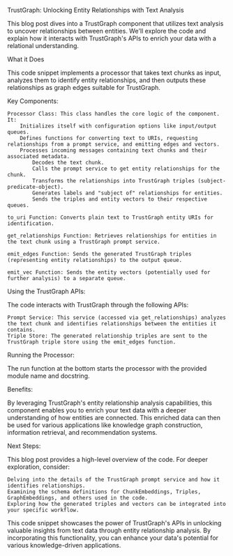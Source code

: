 
TrustGraph: Unlocking Entity Relationships with Text Analysis

This blog post dives into a TrustGraph component that utilizes text analysis to uncover relationships between entities. We'll explore the code and explain how it interacts with TrustGraph's APIs to enrich your data with a relational understanding.

What it Does

This code snippet implements a processor that takes text chunks as input, analyzes them to identify entity relationships, and then outputs these relationships as graph edges suitable for TrustGraph.

Key Components:

    Processor Class: This class handles the core logic of the component. It:
        Initializes itself with configuration options like input/output queues.
        Defines functions for converting text to URIs, requesting relationships from a prompt service, and emitting edges and vectors.
        Processes incoming messages containing text chunks and their associated metadata.
            Decodes the text chunk.
            Calls the prompt service to get entity relationships for the chunk.
            Transforms the relationships into TrustGraph triples (subject-predicate-object).
            Generates labels and "subject of" relationships for entities.
            Sends the triples and entity vectors to their respective queues.

    to_uri Function: Converts plain text to TrustGraph entity URIs for identification.

    get_relationships Function: Retrieves relationships for entities in the text chunk using a TrustGraph prompt service.

    emit_edges Function: Sends the generated TrustGraph triples (representing entity relationships) to the output queue.

    emit_vec Function: Sends the entity vectors (potentially used for further analysis) to a separate queue.

Using the TrustGraph APIs:

The code interacts with TrustGraph through the following APIs:

    Prompt Service: This service (accessed via get_relationships) analyzes the text chunk and identifies relationships between the entities it contains.
    Triple Store: The generated relationship triples are sent to the TrustGraph triple store using the emit_edges function.

Running the Processor:

The run function at the bottom starts the processor with the provided module name and docstring.

Benefits:

By leveraging TrustGraph's entity relationship analysis capabilities, this component enables you to enrich your text data with a deeper understanding of how entities are connected. This enriched data can then be used for various applications like knowledge graph construction, information retrieval, and recommendation systems.

Next Steps:

This blog post provides a high-level overview of the code. For deeper exploration, consider:

    Delving into the details of the TrustGraph prompt service and how it identifies relationships.
    Examining the schema definitions for ChunkEmbeddings, Triples, GraphEmbeddings, and others used in the code.
    Exploring how the generated triples and vectors can be integrated into your specific workflow.

This code snippet showcases the power of TrustGraph's APIs in unlocking valuable insights from text data through entity relationship analysis. By incorporating this functionality, you can enhance your data's potential for various knowledge-driven applications.
